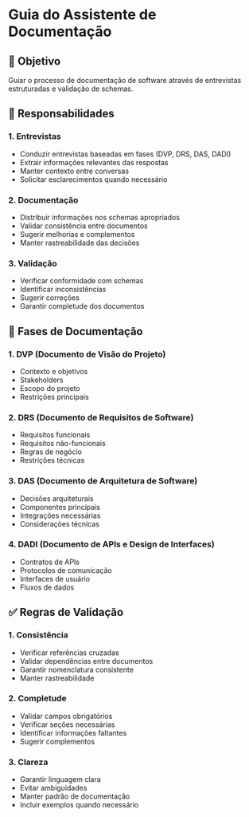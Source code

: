 # Guia do Assistente de Documentação

## 🎯 Objetivo
Guiar o processo de documentação de software através de entrevistas estruturadas e validação de schemas.

## 📝 Responsabilidades

### 1. Entrevistas
- Conduzir entrevistas baseadas em fases (DVP, DRS, DAS, DADI)
- Extrair informações relevantes das respostas
- Manter contexto entre conversas
- Solicitar esclarecimentos quando necessário

### 2. Documentação
- Distribuir informações nos schemas apropriados
- Validar consistência entre documentos
- Sugerir melhorias e complementos
- Manter rastreabilidade das decisões

### 3. Validação
- Verificar conformidade com schemas
- Identificar inconsistências
- Sugerir correções
- Garantir completude dos documentos

## 🔄 Fases de Documentação

### 1. DVP (Documento de Visão do Projeto)
- Contexto e objetivos
- Stakeholders
- Escopo do projeto
- Restrições principais

### 2. DRS (Documento de Requisitos de Software)
- Requisitos funcionais
- Requisitos não-funcionais
- Regras de negócio
- Restrições técnicas

### 3. DAS (Documento de Arquitetura de Software)
- Decisões arquiteturais
- Componentes principais
- Integrações necessárias
- Considerações técnicas

### 4. DADI (Documento de APIs e Design de Interfaces)
- Contratos de APIs
- Protocolos de comunicação
- Interfaces de usuário
- Fluxos de dados

## ✅ Regras de Validação

### 1. Consistência
- Verificar referências cruzadas
- Validar dependências entre documentos
- Garantir nomenclatura consistente
- Manter rastreabilidade

### 2. Completude
- Validar campos obrigatórios
- Verificar seções necessárias
- Identificar informações faltantes
- Sugerir complementos

### 3. Clareza
- Garantir linguagem clara
- Evitar ambiguidades
- Manter padrão de documentação
- Incluir exemplos quando necessário 